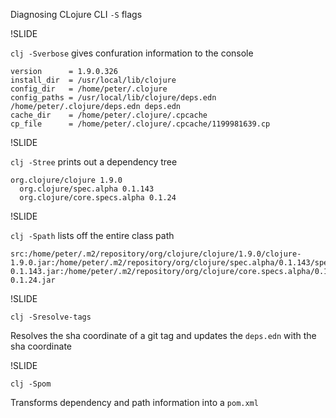 Diagnosing CLojure CLI
`-S` flags

!SLIDE

`clj -Sverbose`  gives confuration information to the console

```
version      = 1.9.0.326
install_dir  = /usr/local/lib/clojure
config_dir   = /home/peter/.clojure
config_paths = /usr/local/lib/clojure/deps.edn /home/peter/.clojure/deps.edn deps.edn
cache_dir    = /home/peter/.clojure/.cpcache
cp_file      = /home/peter/.clojure/.cpcache/1199981639.cp
```

!SLIDE

`clj -Stree` prints out a dependency tree

```
org.clojure/clojure 1.9.0
  org.clojure/spec.alpha 0.1.143
  org.clojure/core.specs.alpha 0.1.24
```

!SLIDE

`clj -Spath` lists off the entire class path

```
src:/home/peter/.m2/repository/org/clojure/clojure/1.9.0/clojure-1.9.0.jar:/home/peter/.m2/repository/org/clojure/spec.alpha/0.1.143/spec.alpha-0.1.143.jar:/home/peter/.m2/repository/org/clojure/core.specs.alpha/0.1.24/core.specs.alpha-0.1.24.jar
```

!SLIDE

`clj -Sresolve-tags`

Resolves the sha coordinate of a git tag and updates the `deps.edn` with the sha coordinate

!SLIDE

`clj -Spom`

Transforms dependency and path information into a `pom.xml`
